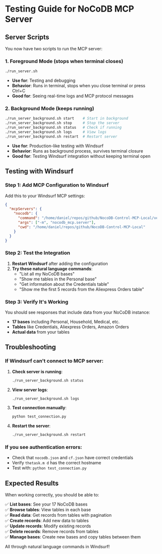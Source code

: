 # Testing Guide for NoCoDB MCP Server

## Server Scripts

You now have two scripts to run the MCP server:

### 1. Foreground Mode (stops when terminal closes)
```bash
./run_server.sh
```
- **Use for**: Testing and debugging
- **Behavior**: Runs in terminal, stops when you close terminal or press Ctrl+C
- **Good for**: Seeing real-time logs and MCP protocol messages

### 2. Background Mode (keeps running)
```bash
./run_server_background.sh start    # Start in background
./run_server_background.sh stop     # Stop the server
./run_server_background.sh status   # Check if running
./run_server_background.sh logs     # View logs
./run_server_background.sh restart  # Restart server
```
- **Use for**: Production-like testing with Windsurf
- **Behavior**: Runs as background process, survives terminal closure
- **Good for**: Testing Windsurf integration without keeping terminal open

## Testing with Windsurf

### Step 1: Add MCP Configuration to Windsurf

Add this to your Windsurf MCP settings:
```json
{
  "mcpServers": {
    "nocodb": {
      "command": "/home/daniel/repos/github/NocoDB-Control-MCP-Local/venv/bin/python",
      "args": ["-m", "nocodb_mcp.server"],
      "cwd": "/home/daniel/repos/github/NocoDB-Control-MCP-Local"
    }
  }
}
```

### Step 2: Test the Integration

1. **Restart Windsurf** after adding the configuration
2. **Try these natural language commands**:
   - "List all my NoCoDB bases"
   - "Show me tables in the Personal base"
   - "Get information about the Credentials table"
   - "Show me the first 5 records from the Aliexpress Orders table"

### Step 3: Verify It's Working

You should see responses that include data from your NoCoDB instance:
- **17 bases** including Personal, Household, Medical, etc.
- **Tables** like Credentials, Aliexpress Orders, Amazon Orders
- **Actual data** from your tables

## Troubleshooting

### If Windsurf can't connect to MCP server:

1. **Check server is running**:
   ```bash
   ./run_server_background.sh status
   ```

2. **View server logs**:
   ```bash
   ./run_server_background.sh logs
   ```

3. **Test connection manually**:
   ```bash
   python test_connection.py
   ```

4. **Restart the server**:
   ```bash
   ./run_server_background.sh restart
   ```

### If you see authentication errors:

- Check that `nocodb.json` and `cf.json` have correct credentials
- Verify `thetask.m d` has the correct hostname
- Test with: `python test_connection.py`

## Expected Results

When working correctly, you should be able to:

✅ **List bases**: See your 17 NoCoDB bases  
✅ **Browse tables**: View tables in each base  
✅ **Read data**: Get records from tables with pagination  
✅ **Create records**: Add new data to tables  
✅ **Update records**: Modify existing records  
✅ **Delete records**: Remove records from tables  
✅ **Manage bases**: Create new bases and copy tables between them  

All through natural language commands in Windsurf!
